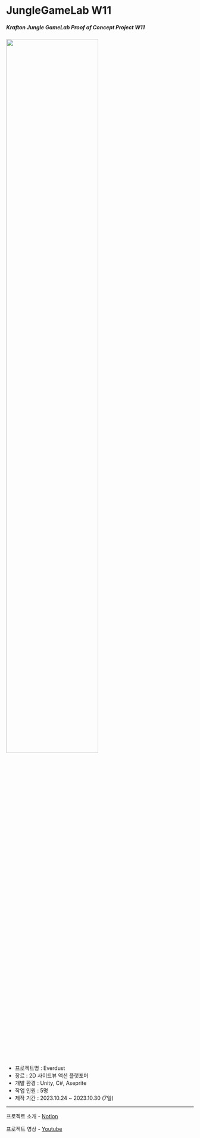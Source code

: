 # JungleGameLab W11  
##### Krafton Jungle GameLab Proof of Concept Project W11  

<img src="Thumbnail.gif" width="70%">
<br/>
   
- 프로젝트명 : Everdust
- 장르 : 2D 사이드뷰 액션 플랫포머
- 개발 환경 : Unity, C#, Aseprite  
- 작업 인원 : 5명
- 제작 기간 : 2023.10.24 ~ 2023.10.30 (7일)
  

---
프로젝트 소개 - [Notion](https://svcbn.notion.site/Everdust-3513f227fa194b19a39587f0de136076?pvs=4)  

프로젝트 영상 - [Youtube](https://youtu.be/CCS1vOIYi3U)   

<br/>   

